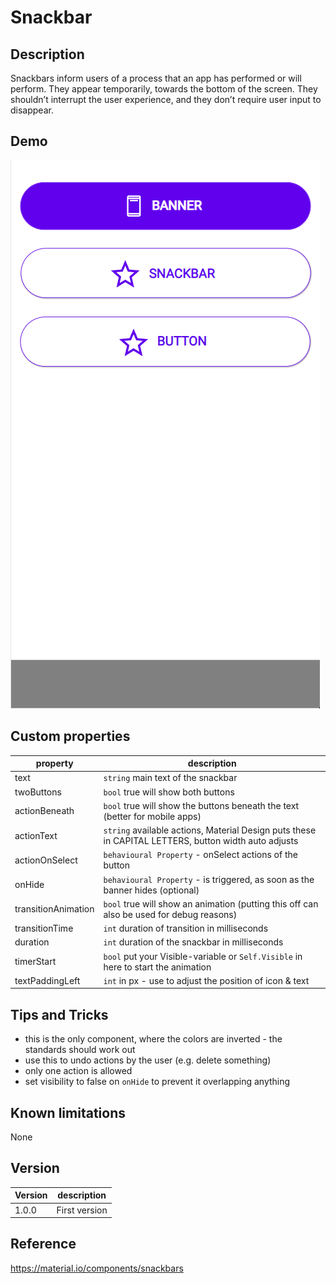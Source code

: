 # Snackbar

## Description

Snackbars inform users of a process that an app has performed or will perform. They appear temporarily, towards the bottom of the screen. They shouldn’t interrupt the user experience, and they don’t require user input to disappear.

## Demo

![Snackbar](../assets/cmp_MD_snackbar.gif)

## Custom properties

| property | description |
| --- | --- |
| text | `string` main text of the snackbar |
| twoButtons | `bool` true will show both buttons |
| actionBeneath | `bool` true will show the buttons beneath the text (better for mobile apps) |
| actionText | `string` available actions, Material Design puts these in CAPITAL LETTERS, button width auto adjusts |
| actionOnSelect | `behavioural Property` - onSelect actions of the button |
| onHide | `behavioural Property` - is triggered, as soon as the banner hides (optional) |
| transitionAnimation| `bool` true will show an animation (putting this off can also be used for debug reasons) |
| transitionTime| `int` duration of transition in milliseconds |
| duration| `int` duration of the snackbar in milliseconds |
| timerStart| `bool` put your Visible-variable or `Self.Visible` in here to start the animation |
| textPaddingLeft | `int` in px - use to adjust the position of icon & text |

## Tips and Tricks

* this is the only component, where the colors are inverted - the standards should work out
* use this to undo actions by the user (e.g. delete something)
* only one action is allowed
* set visibility to false on `onHide` to prevent it overlapping anything

## Known limitations

None

## Version

| Version | description |
| --- | --- |
| 1.0.0 | First version |

## Reference

https://material.io/components/snackbars
